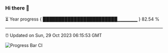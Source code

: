 ### Hi there 👋

⏳ Year progress { ████████████████████████▁▁▁▁▁▁ } 82.54 %

---

⏰ Updated on Sun, 29 Oct 2023 06:15:53 GMT

![Progress Bar CI](https://github.com/liununu/liununu/workflows/Progress%20Bar%20CI/badge.svg)
